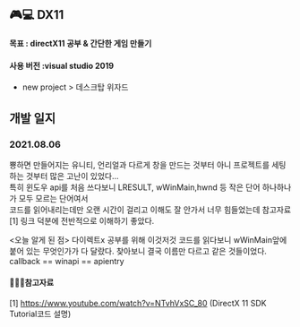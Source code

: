 ## 🎮💻 DX11

#### 목표 : directX11 공부 & 간단한 게임 만들기

#### 사용 버전 :visual studio 2019

- new project > 데스크탑 위자드 


## 개발 일지
### 2021.08.06
  뿅하면 만들어지는 유니티, 언리얼과 다르게 창을 만드는 것부터 아니 프로젝트를 세팅하는 것부터 많은 고난이 있었다...<br>
  특히 윈도우 api를 처음 쓰다보니 LRESULT, wWinMain,hwnd 등 작은 단어 하나하나가 모두 모르는 단어여서 <br>
  코드를 읽어내리는데만 오랜 시간이 걸리고 이해도 잘 안가서 너무 힘들었는데 참고자료[1] 링크 덕분에 전반적으로 이해하기 좋았다.
  
  <오늘 알게 된 점>
    다이렉트x 공부를 위해 이것저것 코드를 읽다보니 wWinMain앞에 붙어 있는 무엇인가가 다 달랐다. 찾아보니 결국 이름만 다르고 같은 것들이었다.
    callback == winapi == apientry

#### 📘📙📒참고자료

[1] https://www.youtube.com/watch?v=NTvhVxSC_80 (DirectX 11 SDK Tutorial코드 설명)
